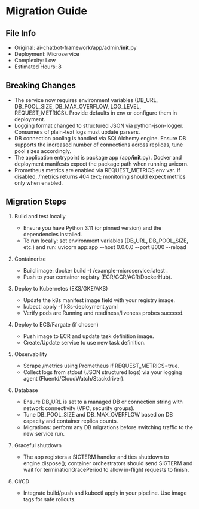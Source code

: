 # Migration Guide

## File Info
- Original: ai-chatbot-framework/app/admin/__init__.py
- Deployment: Microservice
- Complexity: Low
- Estimated Hours: 8

## Breaking Changes
- The service now requires environment variables (DB_URL, DB_POOL_SIZE, DB_MAX_OVERFLOW, LOG_LEVEL, REQUEST_METRICS). Provide defaults in env or configure them in deployment.
- Logging format changed to structured JSON via python-json-logger. Consumers of plain-text logs must update parsers.
- DB connection pooling is handled via SQLAlchemy engine. Ensure DB supports the increased number of connections across replicas, tune pool sizes accordingly.
- The application entrypoint is package app (app/__init__.py). Docker and deployment manifests expect the package path when running uvicorn.
- Prometheus metrics are enabled via REQUEST_METRICS env var. If disabled, /metrics returns 404 text; monitoring should expect metrics only when enabled.

## Migration Steps
1) Build and test locally
   - Ensure you have Python 3.11 (or pinned version) and the dependencies installed.
   - To run locally: set environment variables (DB_URL, DB_POOL_SIZE, etc.) and run:
       uvicorn app:app --host 0.0.0.0 --port 8000 --reload

2) Containerize
   - Build image:
       docker build -t <your-registry>/example-microservice:latest .
   - Push to your container registry (ECR/GCR/ACR/DockerHub).

3) Deploy to Kubernetes (EKS/GKE/AKS)
   - Update the k8s manifest image field with your registry image.
   - kubectl apply -f k8s-deployment.yaml
   - Verify pods are Running and readiness/liveness probes succeed.

4) Deploy to ECS/Fargate (if chosen)
   - Push image to ECR and update task definition image.
   - Create/Update service to use new task definition.

5) Observability
   - Scrape /metrics using Prometheus if REQUEST_METRICS=true.
   - Collect logs from stdout (JSON structured logs) via your logging agent (Fluentd/CloudWatch/Stackdriver).

6) Database
   - Ensure DB_URL is set to a managed DB or connection string with network connectivity (VPC, security groups).
   - Tune DB_POOL_SIZE and DB_MAX_OVERFLOW based on DB capacity and container replica counts.
   - Migrations: perform any DB migrations before switching traffic to the new service run.

7) Graceful shutdown
   - The app registers a SIGTERM handler and ties shutdown to engine.dispose(); container orchestrators should send SIGTERM and wait for terminationGracePeriod to allow in-flight requests to finish.

8) CI/CD
   - Integrate build/push and kubectl apply in your pipeline. Use image tags for safe rollouts.

